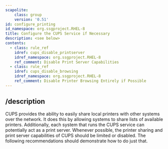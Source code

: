 ```yaml
---
scapolite:
    class: group
    version: '0.51'
id: configure_printing
id_namespace: org.ssgproject.RHEL-8
title: Configure the CUPS Service if Necessary
description: <see below>
contents:
  - class: rule_ref
    idref: cups_disable_printserver
    idref_namespace: org.ssgproject.RHEL-8
    ref_comment: Disable Print Server Capabilities
  - class: rule_ref
    idref: cups_disable_browsing
    idref_namespace: org.ssgproject.RHEL-8
    ref_comment: Disable Printer Browsing Entirely if Possible
---
```



## /description

CUPS
provides the ability to easily share local printers with other systems
over the network. It does this by allowing systems to share lists of
available printers. Additionally, each system that runs the CUPS service
can potentially act as a print server. Whenever possible, the printer
sharing and print server capabilities of CUPS should be limited or
disabled. The following recommendations should demonstrate how to do
just that.
